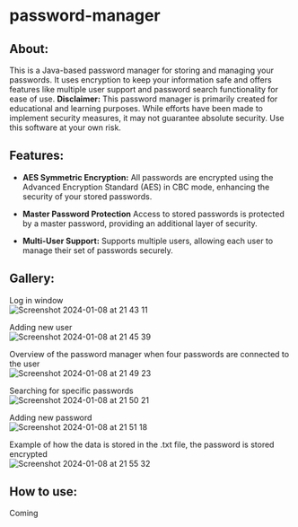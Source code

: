 # password-manager

## About: 
This is a Java-based password manager for storing and managing your passwords. It uses encryption to keep your information safe and offers features like multiple user support and password search functionality for ease of use. **Disclaimer:** This password manager is primarily created for educational and learning purposes. While efforts have been made to implement security measures, it may not guarantee absolute security. Use this software at your own risk.

## Features:

- **AES Symmetric Encryption:** All passwords are encrypted using the Advanced Encryption Standard (AES) in CBC mode, enhancing the security of your stored passwords.

- **Master Password Protection** Access to stored passwords is protected by a master password, providing an additional layer of security.

- **Multi-User Support:** Supports multiple users, allowing each user to manage their set of passwords securely.

## Gallery:

Log in window <br />
![Screenshot 2024-01-08 at 21 43 11](https://github.com/willbehn/password-manager/assets/71493303/20e6895c-834d-49bc-abbf-49f03d7b6aa0) <br />

Adding new user <br />
![Screenshot 2024-01-08 at 21 45 39](https://github.com/willbehn/password-manager/assets/71493303/e3720376-043c-4e07-b08d-64b5f6a9e298) <br />

Overview of the password manager when four passwords are connected to the user <br />
![Screenshot 2024-01-08 at 21 49 23](https://github.com/willbehn/password-manager/assets/71493303/0eedc7e4-b45b-44ab-b970-704f12413fb9) <br />

Searching for specific passwords <br />
![Screenshot 2024-01-08 at 21 50 21](https://github.com/willbehn/password-manager/assets/71493303/9ee23b6a-cddc-4b98-b7a1-a78880605535) <br />

Adding new password <br />
![Screenshot 2024-01-08 at 21 51 18](https://github.com/willbehn/password-manager/assets/71493303/a96137c5-c0d1-459d-90a2-f0c9588a4bb4) <br />

Example of how the data is stored in the .txt file, the password is stored encrypted <br />
![Screenshot 2024-01-08 at 21 55 32](https://github.com/willbehn/password-manager/assets/71493303/10ab0dd0-5f4d-4e5c-9611-0a59b2823faf) <br />


## How to use:
Coming
